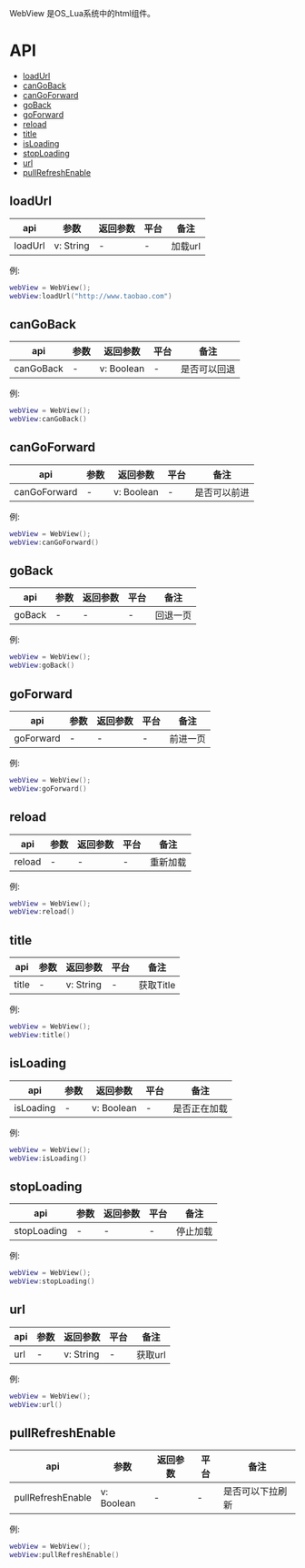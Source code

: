 WebView 是OS_Lua系统中的html组件。

# API

* [loadUrl](#loadUrl)
* [canGoBack](#canGoBack)
* [canGoForward](#canGoForward)
* [goBack](#goBack)
* [goForward](#goForward)
* [reload](#reload)
* [title](#title)
* [isLoading](#isLoading)
* [stopLoading](#stopLoading)
* [url](#url)
* [pullRefreshEnable](#pullRefreshEnable)


## loadUrl
| api  |参数   |返回参数   |平台   |备注|
| ------------ | ------------ | ------------ | ------------ | ------------ |
|    loadUrl    |  v: String    |   -  |  -   |   加载url    |

例:
```lua
webView = WebView();
webView:loadUrl("http://www.taobao.com")
```

## canGoBack
| api  |参数   |返回参数   |平台   |备注|
| ------------ | ------------ | ------------ | ------------ | ------------ |
|   canGoBack     |  -    | v: Boolean    |   -  |    是否可以回退   |

例:
```lua
webView = WebView();
webView:canGoBack()
```

## canGoForward
| api  |参数   |返回参数   |平台   |备注|
| ------------ | ------------ | ------------ | ------------ | ------------ |
|   canGoForward     |   -   |  v: Boolean   |    - |    是否可以前进   |

例:
```lua
webView = WebView();
webView:canGoForward()
```

## goBack
| api  |参数   |返回参数   |平台   |备注|
| ------------ | ------------ | ------------ | ------------ | ------------ |
|    goBack    |  -    |  -   |  -   |   回退一页    |

例:
```lua
webView = WebView();
webView:goBack()
```

## goForward
| api  |参数   |返回参数   |平台   |备注|
| ------------ | ------------ | ------------ | ------------ | ------------ |
|   goForward     |   -   |  -   |  -   |    前进一页   |

例:
```lua
webView = WebView();
webView:goForward()
```

## reload
| api  |参数   |返回参数   |平台   |备注|
| ------------ | ------------ | ------------ | ------------ | ------------ |
|   reload     |  -    | -    |   -  |  重新加载     |

例:
```lua
webView = WebView();
webView:reload()
```

## title
| api  |参数   |返回参数   |平台   |备注|
| ------------ | ------------ | ------------ | ------------ | ------------ |
|   title     |   -   |  v: String   |  -   |    获取Title   |

例:
```lua
webView = WebView();
webView:title()
```

## isLoading
| api  |参数   |返回参数   |平台   |备注|
| ------------ | ------------ | ------------ | ------------ | ------------ |
|  isLoading      |   -   |  v: Boolean   |   -  |   是否正在加载    |

例:
```lua
webView = WebView();
webView:isLoading()
```

## stopLoading
| api  |参数   |返回参数   |平台   |备注|
| ------------ | ------------ | ------------ | ------------ | ------------ |
|  stopLoading      |  -    |   -  |  -   |    停止加载   |

例:
```lua
webView = WebView();
webView:stopLoading()
```

## url
| api  |参数   |返回参数   |平台   |备注|
| ------------ | ------------ | ------------ | ------------ | ------------ |
|   url    |    -  |  v: String   |  -   |   获取url    |

例:
```lua
webView = WebView();
webView:url()
```

## pullRefreshEnable
| api  |参数   |返回参数   |平台   |备注|
| ------------ | ------------ | ------------ | ------------ | ------------ |
|    pullRefreshEnable    |  v: Boolean    |  -   |   -  |   是否可以下拉刷新    |

例:
```lua
webView = WebView();
webView:pullRefreshEnable()
```



